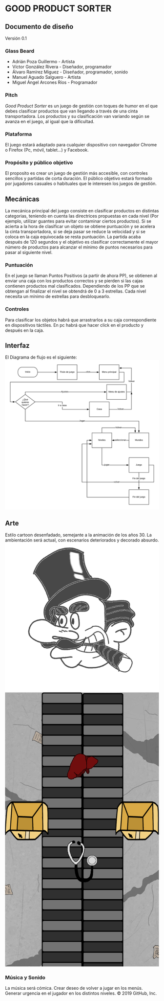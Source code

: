 # GOOD PRODUCT SORTER

## Documento de diseño
Versión 0.1

### Glass Beard

- Adrián Poza Guillermo - Artista 
- Víctor González Rivera - Diseñador, programador
- Álvaro Ramírez Miguez - Diseñador, programador, sonido
- Manuel Aguado Salguero - Artista
- Miguel Ángel Arcones Ríos - Programador 
### Pitch
_Good Product Sorter_ es un juego de gestión con toques de humor en el que debes clasificar productos que van llegando a través de una cinta transportadora. Los productos y su clasificación van variando según se avanza en el juego, al igual que la dificultad.  
### Plataforma
El juego estará adaptado para cualquier dispositivo con navegador Chrome o Firefox (Pc, móvil, tablet...) y Facebook.
### Propósito y público objetivo
El proposito es crear un juego de gestión más accesible, con controles sencillos y partidas de corta duración. 
El público objetivo estará formado por jugadores casuales o habituales que le interesen los juegos de gestión. 
## Mecánicas
La mecánica principal del juego consiste en clasificar productos en distintas categorias, teniendo en cuenta las directrices propuestas en cada nivel (Por ejemplo, utilizar guantes para evitar contaminar ciertos productos). 
Si se acierta a la hora de clasificar un objeto se obtiene puntuación y se acelera la cinta transportadora, si se deja pasar se reduce la velocidad y si se coloca en la caja equivocada se resta puntuación.
La partida acaba después de 120 segundos y el objetivo es clasificar correctamente el mayor número de productos para alcanzar el mínimo de puntos necesarios para pasar al siguiente nivel.
### Puntuación
En el juego se llaman Puntos Positivos (a partir de ahora PP), se obtienen al enviar una caja con los productos correctos y se pierden si las cajas contienen productos mal clasificados. Dependiendo de los PP que se obtengan al finalizar el nivel se obtendrá de 0 a 3 estrellas. Cada nivel necesita un mínimo de estrellas para desbloquearlo.
### Controles
Para clasificar los objetos habrá que arrastrarlos a su caja correspondiente en dispositivos táctiles.
En pc habrá que hacer click en el producto y después en la caja.
## Interfaz
El Diagrama de flujo es el siguiente:
![Error al cargar la imagen](https://github.com/GlassBeardTeam/GoodProductSorter/blob/master/GDD%20Images/FlowChartProductSorter.png)
## Arte
Estilo cartoon desenfadado, semejante a la animación de los años 30. La ambientación será actual, con escenarios deteriorados y decorado absurdo.
![Error al cargar la imagen](https://github.com/GlassBeardTeam/GoodProductSorter/blob/master/GDD%20Images/boss.png)
![Error al cargar la imagen](https://github.com/GlassBeardTeam/GoodProductSorter/blob/master/GDD%20Images/PantallaJuego.png)
### Música y Sonido
La música será cómica.
Crear deseo de volver a jugar en los menús.
Generar urgencia en el jugador en los distintos niveles.
© 2019 GitHub, Inc.
